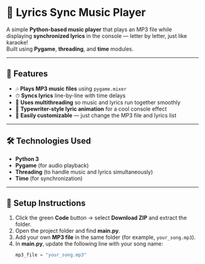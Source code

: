 # 🎵 Lyrics Sync Music Player

A simple **Python-based music player** that plays an MP3 file while displaying **synchronized lyrics** in the console — letter by letter, just like karaoke!  
Built using **Pygame**, **threading**, and **time** modules.

---

## 🚀 Features

- 🎶 **Plays MP3 music files** using `pygame.mixer`  
- ⏱ **Syncs lyrics** line-by-line with time delays  
- 🧵 **Uses multithreading** so music and lyrics run together smoothly  
- 💬 **Typewriter-style lyric animation** for a cool console effect  
- 🧠 **Easily customizable** — just change the MP3 file and lyrics list  

---

## 🛠 Technologies Used

- **Python 3**
- **Pygame** (for audio playback)
- **Threading** (to handle music and lyrics simultaneously)
- **Time** (for synchronization)

---

## 📂 Setup Instructions

1. Click the green **Code** button → select **Download ZIP** and extract the folder.  
2. Open the project folder and find **main.py**.  
3. Add your own **MP3 file** in the same folder (for example, `your_song.mp3`).  
4. In **main.py**, update the following line with your song name:
   ```python
   mp3_file = "your_song.mp3"

